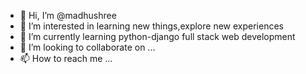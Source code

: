 - 👋 Hi, I’m @madhushree
- 👀 I’m interested in learning new things,explore new experiences
- 🌱 I’m currently learning python-django full stack web development 
- 💞️ I’m looking to collaborate on ...
- 📫 How to reach me ...

<!---
madhushree781/madhushree781 is a ✨ special ✨ repository because its `README.md` (this file) appears on your GitHub profile.
You can click the Preview link to take a look at your changes.
--->
